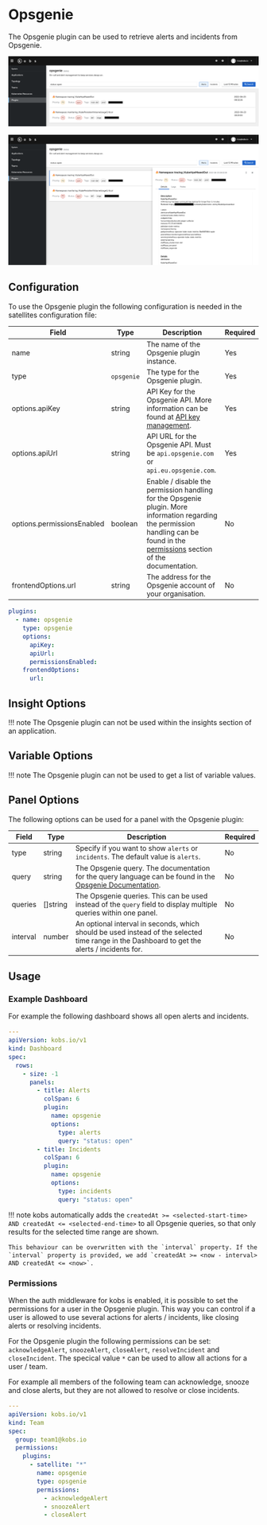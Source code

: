 # Opsgenie

The Opsgenie plugin can be used to retrieve alerts and incidents from Opsgenie.

![Alerts](assets/opsgenie-alerts.png)

![Alert Details](assets/opsgenie-alerts-details.png)

## Configuration

To use the Opsgenie plugin the following configuration is needed in the satellites configuration file:

| Field | Type | Description | Required |
| ----- | ---- | ----------- | -------- |
| name | string | The name of the Opsgenie plugin instance. | Yes |
| type | `opsgenie` | The type for the Opsgenie plugin. | Yes |
| options.apiKey | string | API Key for the Opsgenie API. More information can be found at [API key management](https://support.atlassian.com/opsgenie/docs/api-key-management/). | Yes |
| options.apiUrl | string | API URL for the Opsgenie API. Must be `api.opsgenie.com` or `api.eu.opsgenie.com`. | Yes |
| options.permissionsEnabled | boolean | Enable / disable the permission handling for the Opsgenie plugin. More information regarding the permission handling can be found in the [permissions](#permissions) section of the documentation. | No |
| frontendOptions.url | string | The address for the Opsgenie account of your organisation. | No |

```yaml
plugins:
  - name: opsgenie
    type: opsgenie
    options:
      apiKey:
      apiUrl:
      permissionsEnabled:
    frontendOptions:
      url:
```

## Insight Options

!!! note
    The Opsgenie plugin can not be used within the insights section of an application.

## Variable Options

!!! note
    The Opsgenie plugin can not be used to get a list of variable values.

## Panel Options

The following options can be used for a panel with the Opsgenie plugin:

| Field | Type | Description | Required |
| ----- | ---- | ----------- | -------- |
| type | string | Specify if you want to show `alerts` or `incidents`. The default value is `alerts`. | No |
| query | string | The Opsgenie query. The documentation for the query language can be found in the [Opsgenie Documentation](https://support.atlassian.com/opsgenie/docs/search-queries-for-alerts/). | No |
| queries | []string | The Opsgenie queries. This can be used instead of the `query` field to display multiple queries within one panel. | No |
| interval | number | An optional interval in seconds, which should be used instead of the selected time range in the Dashboard to get the alerts / incidents for. | No |

## Usage

### Example Dashboard

For example the following dashboard shows all open alerts and incidents.

```yaml
---
apiVersion: kobs.io/v1
kind: Dashboard
spec:
  rows:
    - size: -1
      panels:
        - title: Alerts
          colSpan: 6
          plugin:
            name: opsgenie
            options:
              type: alerts
              query: "status: open"
        - title: Incidents
          colSpan: 6
          plugin:
            name: opsgenie
            options:
              type: incidents
              query: "status: open"
```

!!! note
    kobs automatically adds the `createdAt >= <selected-start-time> AND createdAt <= <selected-end-time>` to all Opsgenie queries, so that only results for the selected time range are shown.

    This behaviour can be overwritten with the `interval` property. If the `interval` property is provided, we add `createdAt >= <now - interval> AND createdAt <= <now>`.

### Permissions

When the auth middleware for kobs is enabled, it is possible to set the permissions for a user in the Opsgenie plugin. This way you can control if a user is allowed to use several actions for alerts / incidents, like closing alerts or resolving incidents.

For the Opsgenie plugin the following permissions can be set:  `acknowledgeAlert`, `snoozeAlert`, `closeAlert`, `resolveIncident` and `closeIncident`. The specical value `*` can be used to allow all actions for a user / team.

For example all members of the following team can acknowledge, snooze and close alerts, but they are not allowed to resolve or close incidents.

```yaml
---
apiVersion: kobs.io/v1
kind: Team
spec:
  group: team1@kobs.io
  permissions:
    plugins:
      - satellite: "*"
        name: opsgenie
        type: opsgenie
        permissions:
          - acknowledgeAlert
          - snoozeAlert
          - closeAlert
```
